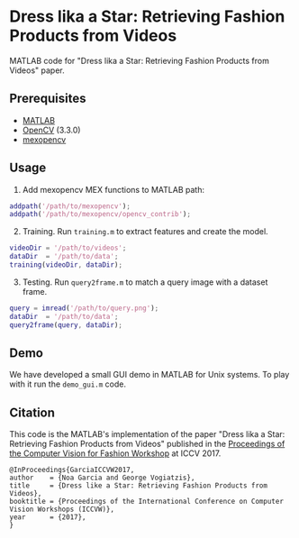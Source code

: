 # Dress lika a Star: Retrieving Fashion Products from Videos
MATLAB code for "Dress lika a Star: Retrieving Fashion Products from Videos" paper.

## Prerequisites 
- [MATLAB][1]
- [OpenCV][2] (3.3.0)
- [mexopencv][3]


## Usage
1. Add mexopencv MEX functions to MATLAB path:

``` matlab
addpath('/path/to/mexopencv');
addpath('/path/to/mexopencv/opencv_contrib');
```

2. Training. Run ```training.m``` to extract features and create the model.

``` matlab
videoDir = '/path/to/videos';
dataDir  = '/path/to/data';
training(videoDir, dataDir);
```

3. Testing. Run ```query2frame.m``` to match a query image with a dataset frame.

``` matlab
query = imread('/path/to/query.png');
dataDir  = '/path/to/data';
query2frame(query, dataDir);
```

## Demo
We have developed a small GUI demo in MATLAB for Unix systems. To play with it run the ```demo_gui.m``` code.

## Citation
This code is the MATLAB's implementation of the paper "Dress lika a Star: Retrieving Fashion Products from Videos" published in the [Proceedings of the Computer Vision for Fashion Workshop][4] at ICCV 2017.

````
@InProceedings{GarciaICCVW2017,
author    = {Noa Garcia and George Vogiatzis},
title     = {Dress like a Star: Retrieving Fashion Products from Videos},
booktitle = {Proceedings of the International Conference on Computer Vision Workshops (ICCVW)},
year      = {2017},
}
````

[1]: https://www.mathworks.com/products/matlab/
[2]: http://opencv.org/
[3]: https://github.com/kyamagu/mexopencv
[4]: https://sites.google.com/zalando.de/cvf-iccv2017/
